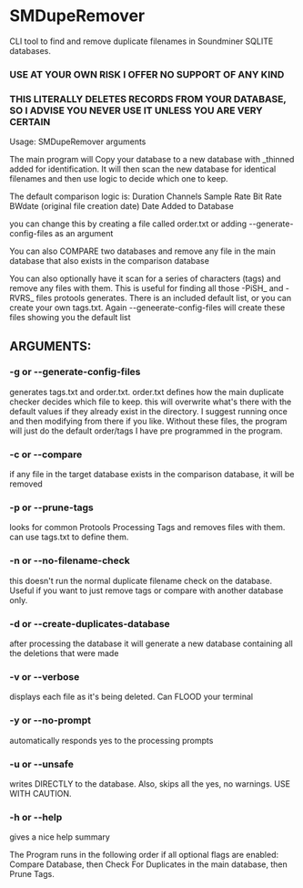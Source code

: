 # SMDupeRemover
 CLI tool to find and remove duplicate filenames in Soundminer SQLITE databases.  

### USE AT YOUR OWN RISK I OFFER NO SUPPORT OF ANY KIND
### THIS LITERALLY DELETES RECORDS FROM YOUR DATABASE, SO I ADVISE YOU NEVER USE IT UNLESS YOU ARE VERY CERTAIN

Usage: 
    SMDupeRemover <database> arguments

The main program will Copy your database to a new database with _thinned added for identification.  It will then scan the new database for identical filenames and then use logic to decide which one to keep.

The default comparison logic is:
   Duration
   Channels
   Sample Rate
   Bit Rate
   BWdate (original file creation date)
   Date Added to Database

you can change this by creating a file called order.txt  or adding --generate-config-files as an argument

You can also COMPARE two databases and remove any file in the main database that also exists in the comparison database

You can also optionally have it scan for a series of characters (tags) and remove any files with them.  This is useful for finding all those -PiSH_ and -RVRS_ files protools generates.  There is an included default list, or you can create your own tags.txt.  Again --geneerate-config-files will create these files showing you the default list


## ARGUMENTS:

### -g or --generate-config-files
generates tags.txt and order.txt. order.txt defines how the main duplicate checker decides which file to keep.  this will overwrite what's there with the default values if they already exist in the directory.  I suggest running once and then modifying from there if you like.  Without these files, the program will just do the default order/tags I have pre programmed in the program.

### -c or --compare <database2>
if any file in the target database exists in the comparison database, it will be removed

### -p or --prune-tags
looks for common Protools Processing Tags and removes files with them.  can use tags.txt to define them.

### -n or --no-filename-check
this doesn't run the normal duplicate filename check on the database.  Useful if you want to just remove tags or compare with another database only.

### -d or --create-duplicates-database
after processing the database it will generate a new database containing all the deletions that were made

### -v or --verbose
displays each file as it's being deleted.  Can FLOOD your terminal

### -y or --no-prompt
automatically responds yes to the processing prompts

### -u or --unsafe
writes DIRECTLY to the database.  Also, skips all the yes, no warnings.  USE WITH CAUTION.

### -h or --help
gives a nice help summary

    

The Program runs in the following order if all optional flags are enabled:
  Compare Database, then Check For Duplicates in the main database, then Prune Tags.
